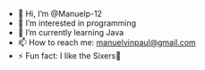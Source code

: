 - 👋 Hi, I’m @Manuelp-12
- 👀 I’m interested in programming
- 🌱 I’m currently learning Java
- 📫 How to reach me: manuelvinpaul@gmail.com
- ⚡ Fun fact: I like the Sixers🏀

<!---
Manuelp-12/Manuelp-12 is a ✨ special ✨ repository because its `README.md` (this file) appears on your GitHub profile.
You can click the Preview link to take a look at your changes.
--->
